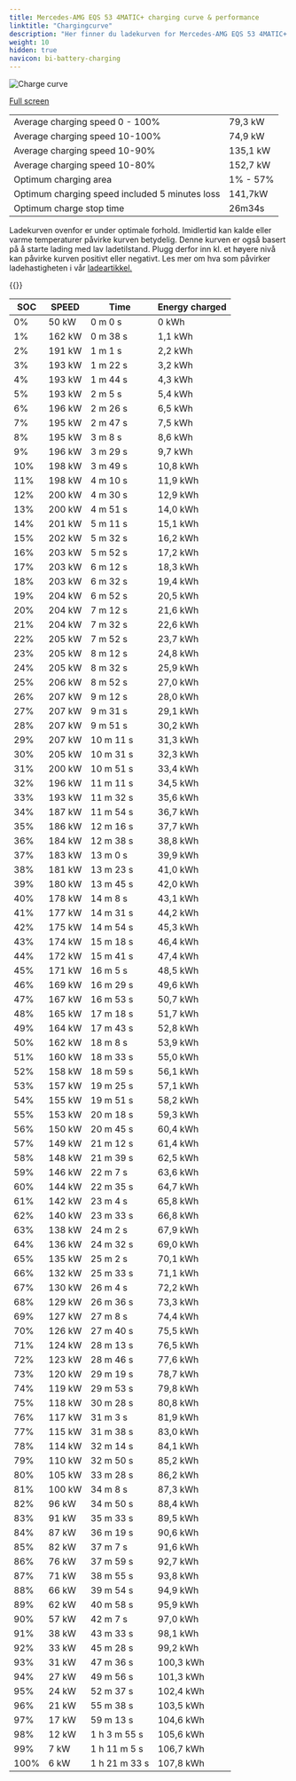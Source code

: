 ```yaml
---
title: Mercedes-AMG EQS 53 4MATIC+ charging curve & performance
linktitle: "Chargingcurve"
description: "Her finner du ladekurven for Mercedes-AMG EQS 53 4MATIC+. "
weight: 10
hidden: true
navicon: bi-battery-charging
---
```

<!-- markdownlint-disable MD033 -->
<img src="../chargingcurve.svg" alt="Charge curve" class="img-fluid">

[Full screen](../chargingcurve.svg)


<table class="table table-striped">
<tbody>
<tr>
<td>Average charging speed 0 - 100% </td><td>79,3 kW</td>
</tr>
<tr>
<td>Average charging speed 10-100% </td><td>74,9 kW</td>
</tr>
<tr>
<td>Average charging speed 10-90% </td><td>135,1 kW</td>
</tr>
<tr>
<td>Average charging speed 10-80% </td><td>152,7 kW</td>
</tr>
<tr>
<td>Optimum charging area</td><td>1% - 57%</td>
</tr>
<tr>
<td>Optimum charging speed included 5 minutes loss</td><td>141,7kW</td>
</tr>
<tr>
<td>Optimum charge stop time </td><td>26m34s</td>
</tr>
</tbody>
</table>


Ladekurven ovenfor er under optimale forhold. Imidlertid kan kalde eller varme temperaturer påvirke kurven betydelig. Denne kurven er også basert på å starte lading med lav ladetilstand. Plugg derfor inn kl. et høyere nivå kan påvirke kurven positivt eller negativt. Les mer om hva som påvirker ladehastigheten i vår [ladeartikkel.](../../../../../technology/battery/charging/) 


{{<evkxdisplayaddarticle />}}
<table class="table table-striped">
<thead>
<tr><th>SOC</th><th>SPEED</th><th>Time</th><th>Energy charged</th></tr>
</thead>
<tbody>
<tr>
<td>0%</td><td>50 kW</td><td> 0 m 0 s </td><td>0 kWh </td>
</tr>
<tr>
<td>1%</td><td>162 kW</td><td> 0 m 38 s </td><td>1,1 kWh </td>
</tr>
<tr>
<td>2%</td><td>191 kW</td><td> 1 m 1 s </td><td>2,2 kWh </td>
</tr>
<tr>
<td>3%</td><td>193 kW</td><td> 1 m 22 s </td><td>3,2 kWh </td>
</tr>
<tr>
<td>4%</td><td>193 kW</td><td> 1 m 44 s </td><td>4,3 kWh </td>
</tr>
<tr>
<td>5%</td><td>193 kW</td><td> 2 m 5 s </td><td>5,4 kWh </td>
</tr>
<tr>
<td>6%</td><td>196 kW</td><td> 2 m 26 s </td><td>6,5 kWh </td>
</tr>
<tr>
<td>7%</td><td>195 kW</td><td> 2 m 47 s </td><td>7,5 kWh </td>
</tr>
<tr>
<td>8%</td><td>195 kW</td><td> 3 m 8 s </td><td>8,6 kWh </td>
</tr>
<tr>
<td>9%</td><td>196 kW</td><td> 3 m 29 s </td><td>9,7 kWh </td>
</tr>
<tr>
<td>10%</td><td>198 kW</td><td> 3 m 49 s </td><td>10,8 kWh </td>
</tr>
<tr>
<td>11%</td><td>198 kW</td><td> 4 m 10 s </td><td>11,9 kWh </td>
</tr>
<tr>
<td>12%</td><td>200 kW</td><td> 4 m 30 s </td><td>12,9 kWh </td>
</tr>
<tr>
<td>13%</td><td>200 kW</td><td> 4 m 51 s </td><td>14,0 kWh </td>
</tr>
<tr>
<td>14%</td><td>201 kW</td><td> 5 m 11 s </td><td>15,1 kWh </td>
</tr>
<tr>
<td>15%</td><td>202 kW</td><td> 5 m 32 s </td><td>16,2 kWh </td>
</tr>
<tr>
<td>16%</td><td>203 kW</td><td> 5 m 52 s </td><td>17,2 kWh </td>
</tr>
<tr>
<td>17%</td><td>203 kW</td><td> 6 m 12 s </td><td>18,3 kWh </td>
</tr>
<tr>
<td>18%</td><td>203 kW</td><td> 6 m 32 s </td><td>19,4 kWh </td>
</tr>
<tr>
<td>19%</td><td>204 kW</td><td> 6 m 52 s </td><td>20,5 kWh </td>
</tr>
<tr>
<td>20%</td><td>204 kW</td><td> 7 m 12 s </td><td>21,6 kWh </td>
</tr>
<tr>
<td>21%</td><td>204 kW</td><td> 7 m 32 s </td><td>22,6 kWh </td>
</tr>
<tr>
<td>22%</td><td>205 kW</td><td> 7 m 52 s </td><td>23,7 kWh </td>
</tr>
<tr>
<td>23%</td><td>205 kW</td><td> 8 m 12 s </td><td>24,8 kWh </td>
</tr>
<tr>
<td>24%</td><td>205 kW</td><td> 8 m 32 s </td><td>25,9 kWh </td>
</tr>
<tr>
<td>25%</td><td>206 kW</td><td> 8 m 52 s </td><td>27,0 kWh </td>
</tr>
<tr>
<td>26%</td><td>207 kW</td><td> 9 m 12 s </td><td>28,0 kWh </td>
</tr>
<tr>
<td>27%</td><td>207 kW</td><td> 9 m 31 s </td><td>29,1 kWh </td>
</tr>
<tr>
<td>28%</td><td>207 kW</td><td> 9 m 51 s </td><td>30,2 kWh </td>
</tr>
<tr>
<td>29%</td><td>207 kW</td><td> 10 m 11 s </td><td>31,3 kWh </td>
</tr>
<tr>
<td>30%</td><td>205 kW</td><td> 10 m 31 s </td><td>32,3 kWh </td>
</tr>
<tr>
<td>31%</td><td>200 kW</td><td> 10 m 51 s </td><td>33,4 kWh </td>
</tr>
<tr>
<td>32%</td><td>196 kW</td><td> 11 m 11 s </td><td>34,5 kWh </td>
</tr>
<tr>
<td>33%</td><td>193 kW</td><td> 11 m 32 s </td><td>35,6 kWh </td>
</tr>
<tr>
<td>34%</td><td>187 kW</td><td> 11 m 54 s </td><td>36,7 kWh </td>
</tr>
<tr>
<td>35%</td><td>186 kW</td><td> 12 m 16 s </td><td>37,7 kWh </td>
</tr>
<tr>
<td>36%</td><td>184 kW</td><td> 12 m 38 s </td><td>38,8 kWh </td>
</tr>
<tr>
<td>37%</td><td>183 kW</td><td> 13 m 0 s </td><td>39,9 kWh </td>
</tr>
<tr>
<td>38%</td><td>181 kW</td><td> 13 m 23 s </td><td>41,0 kWh </td>
</tr>
<tr>
<td>39%</td><td>180 kW</td><td> 13 m 45 s </td><td>42,0 kWh </td>
</tr>
<tr>
<td>40%</td><td>178 kW</td><td> 14 m 8 s </td><td>43,1 kWh </td>
</tr>
<tr>
<td>41%</td><td>177 kW</td><td> 14 m 31 s </td><td>44,2 kWh </td>
</tr>
<tr>
<td>42%</td><td>175 kW</td><td> 14 m 54 s </td><td>45,3 kWh </td>
</tr>
<tr>
<td>43%</td><td>174 kW</td><td> 15 m 18 s </td><td>46,4 kWh </td>
</tr>
<tr>
<td>44%</td><td>172 kW</td><td> 15 m 41 s </td><td>47,4 kWh </td>
</tr>
<tr>
<td>45%</td><td>171 kW</td><td> 16 m 5 s </td><td>48,5 kWh </td>
</tr>
<tr>
<td>46%</td><td>169 kW</td><td> 16 m 29 s </td><td>49,6 kWh </td>
</tr>
<tr>
<td>47%</td><td>167 kW</td><td> 16 m 53 s </td><td>50,7 kWh </td>
</tr>
<tr>
<td>48%</td><td>165 kW</td><td> 17 m 18 s </td><td>51,7 kWh </td>
</tr>
<tr>
<td>49%</td><td>164 kW</td><td> 17 m 43 s </td><td>52,8 kWh </td>
</tr>
<tr>
<td>50%</td><td>162 kW</td><td> 18 m 8 s </td><td>53,9 kWh </td>
</tr>
<tr>
<td>51%</td><td>160 kW</td><td> 18 m 33 s </td><td>55,0 kWh </td>
</tr>
<tr>
<td>52%</td><td>158 kW</td><td> 18 m 59 s </td><td>56,1 kWh </td>
</tr>
<tr>
<td>53%</td><td>157 kW</td><td> 19 m 25 s </td><td>57,1 kWh </td>
</tr>
<tr>
<td>54%</td><td>155 kW</td><td> 19 m 51 s </td><td>58,2 kWh </td>
</tr>
<tr>
<td>55%</td><td>153 kW</td><td> 20 m 18 s </td><td>59,3 kWh </td>
</tr>
<tr>
<td>56%</td><td>150 kW</td><td> 20 m 45 s </td><td>60,4 kWh </td>
</tr>
<tr>
<td>57%</td><td>149 kW</td><td> 21 m 12 s </td><td>61,4 kWh </td>
</tr>
<tr>
<td>58%</td><td>148 kW</td><td> 21 m 39 s </td><td>62,5 kWh </td>
</tr>
<tr>
<td>59%</td><td>146 kW</td><td> 22 m 7 s </td><td>63,6 kWh </td>
</tr>
<tr>
<td>60%</td><td>144 kW</td><td> 22 m 35 s </td><td>64,7 kWh </td>
</tr>
<tr>
<td>61%</td><td>142 kW</td><td> 23 m 4 s </td><td>65,8 kWh </td>
</tr>
<tr>
<td>62%</td><td>140 kW</td><td> 23 m 33 s </td><td>66,8 kWh </td>
</tr>
<tr>
<td>63%</td><td>138 kW</td><td> 24 m 2 s </td><td>67,9 kWh </td>
</tr>
<tr>
<td>64%</td><td>136 kW</td><td> 24 m 32 s </td><td>69,0 kWh </td>
</tr>
<tr>
<td>65%</td><td>135 kW</td><td> 25 m 2 s </td><td>70,1 kWh </td>
</tr>
<tr>
<td>66%</td><td>132 kW</td><td> 25 m 33 s </td><td>71,1 kWh </td>
</tr>
<tr>
<td>67%</td><td>130 kW</td><td> 26 m 4 s </td><td>72,2 kWh </td>
</tr>
<tr>
<td>68%</td><td>129 kW</td><td> 26 m 36 s </td><td>73,3 kWh </td>
</tr>
<tr>
<td>69%</td><td>127 kW</td><td> 27 m 8 s </td><td>74,4 kWh </td>
</tr>
<tr>
<td>70%</td><td>126 kW</td><td> 27 m 40 s </td><td>75,5 kWh </td>
</tr>
<tr>
<td>71%</td><td>124 kW</td><td> 28 m 13 s </td><td>76,5 kWh </td>
</tr>
<tr>
<td>72%</td><td>123 kW</td><td> 28 m 46 s </td><td>77,6 kWh </td>
</tr>
<tr>
<td>73%</td><td>120 kW</td><td> 29 m 19 s </td><td>78,7 kWh </td>
</tr>
<tr>
<td>74%</td><td>119 kW</td><td> 29 m 53 s </td><td>79,8 kWh </td>
</tr>
<tr>
<td>75%</td><td>118 kW</td><td> 30 m 28 s </td><td>80,8 kWh </td>
</tr>
<tr>
<td>76%</td><td>117 kW</td><td> 31 m 3 s </td><td>81,9 kWh </td>
</tr>
<tr>
<td>77%</td><td>115 kW</td><td> 31 m 38 s </td><td>83,0 kWh </td>
</tr>
<tr>
<td>78%</td><td>114 kW</td><td> 32 m 14 s </td><td>84,1 kWh </td>
</tr>
<tr>
<td>79%</td><td>110 kW</td><td> 32 m 50 s </td><td>85,2 kWh </td>
</tr>
<tr>
<td>80%</td><td>105 kW</td><td> 33 m 28 s </td><td>86,2 kWh </td>
</tr>
<tr>
<td>81%</td><td>100 kW</td><td> 34 m 8 s </td><td>87,3 kWh </td>
</tr>
<tr>
<td>82%</td><td>96 kW</td><td> 34 m 50 s </td><td>88,4 kWh </td>
</tr>
<tr>
<td>83%</td><td>91 kW</td><td> 35 m 33 s </td><td>89,5 kWh </td>
</tr>
<tr>
<td>84%</td><td>87 kW</td><td> 36 m 19 s </td><td>90,6 kWh </td>
</tr>
<tr>
<td>85%</td><td>82 kW</td><td> 37 m 7 s </td><td>91,6 kWh </td>
</tr>
<tr>
<td>86%</td><td>76 kW</td><td> 37 m 59 s </td><td>92,7 kWh </td>
</tr>
<tr>
<td>87%</td><td>71 kW</td><td> 38 m 55 s </td><td>93,8 kWh </td>
</tr>
<tr>
<td>88%</td><td>66 kW</td><td> 39 m 54 s </td><td>94,9 kWh </td>
</tr>
<tr>
<td>89%</td><td>62 kW</td><td> 40 m 58 s </td><td>95,9 kWh </td>
</tr>
<tr>
<td>90%</td><td>57 kW</td><td> 42 m 7 s </td><td>97,0 kWh </td>
</tr>
<tr>
<td>91%</td><td>38 kW</td><td> 43 m 33 s </td><td>98,1 kWh </td>
</tr>
<tr>
<td>92%</td><td>33 kW</td><td> 45 m 28 s </td><td>99,2 kWh </td>
</tr>
<tr>
<td>93%</td><td>31 kW</td><td> 47 m 36 s </td><td>100,3 kWh </td>
</tr>
<tr>
<td>94%</td><td>27 kW</td><td> 49 m 56 s </td><td>101,3 kWh </td>
</tr>
<tr>
<td>95%</td><td>24 kW</td><td> 52 m 37 s </td><td>102,4 kWh </td>
</tr>
<tr>
<td>96%</td><td>21 kW</td><td> 55 m 38 s </td><td>103,5 kWh </td>
</tr>
<tr>
<td>97%</td><td>17 kW</td><td> 59 m 13 s </td><td>104,6 kWh </td>
</tr>
<tr>
<td>98%</td><td>12 kW</td><td>1 h 3 m 55 s </td><td>105,6 kWh </td>
</tr>
<tr>
<td>99%</td><td>7 kW</td><td>1 h 11 m 5 s </td><td>106,7 kWh </td>
</tr>
<tr>
<td>100%</td><td>6 kW</td><td>1 h 21 m 33 s </td><td>107,8 kWh </td>
</tr>
</tbody>
</table>

